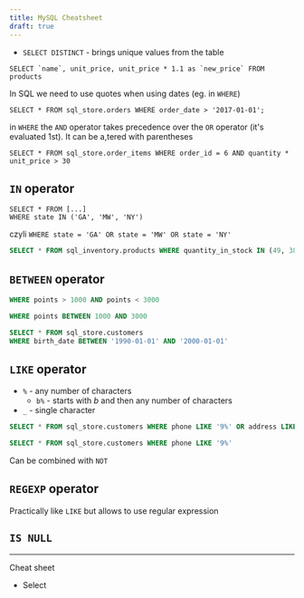 ```yaml
---
title: MySQL Cheatsheet
draft: true
---
```


- `SELECT DISTINCT` - brings unique values from the table

```mysql
SELECT `name`, unit_price, unit_price * 1.1 as `new_price` FROM products
```

In SQL we need to use quotes when using dates (eg. in `WHERE`)

```mysql
SELECT * FROM sql_store.orders WHERE order_date > '2017-01-01';
```

in `WHERE` the `AND` operator takes precedence over the `OR` operator (it's evaluated 1st). It can be a,tered with parentheses

```mysql
SELECT * FROM sql_store.order_items WHERE order_id = 6 AND quantity * unit_price > 30
```

## `IN` operator

```mysql
SELECT * FROM [...]
WHERE state IN ('GA', 'MW', 'NY')
```

czyli `WHERE state = 'GA' OR state = 'MW' OR state = 'NY'`

```sql
SELECT * FROM sql_inventory.products WHERE quantity_in_stock IN (49, 38, 72)
```

## `BETWEEN` operator

```sql
WHERE points > 1000 AND points < 3000
```

```sql
WHERE points BETWEEN 1000 AND 3000
```

```sql
SELECT * FROM sql_store.customers
WHERE birth_date BETWEEN '1990-01-01' AND '2000-01-01'
```

## `LIKE` operator

- `%` - any number of characters
  - `b%` - starts with _b_ and then any number of characters
- `_` - single character

```sql
SELECT * FROM sql_store.customers WHERE phone LIKE '9%' OR address LIKE '%trail%';
```

```sql
SELECT * FROM sql_store.customers WHERE phone LIKE '9%'
```

Can be combined with `NOT`

## `REGEXP` operator

Practically like `LIKE` but allows to use regular expression

## `IS NULL`

---

Cheat sheet

- Select
